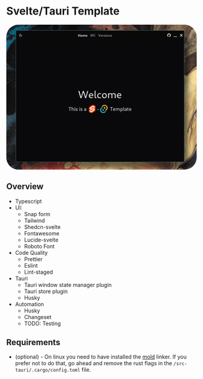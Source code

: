 # Svelte/Tauri Template

<div align="center">
  <img src="https://raw.githubusercontent.com/Fractal-Tess/Svelte-Tauri/dev/.github/app.jpeg" width="580" style="border-radius:2rem"/>
</div>

## Overview

- Typescript
- UI:
  - Snap form
  - Tailwind
  - Shedcn-svelte
  - Fontawesome
  - Lucide-svelte
  - Roboto Font
- Code Quality
  - Prettier
  - Eslint
  - Lint-staged
- Tauri
  - Tauri window state manager plugin
  - Tauri store plugin
  - Husky
- Automation
  - Husky
  - Changeset
  - TODO: Testing

## Requirements

- (optional) - On linux you need to have installed the [mold](https://github.com/rui314/mold) linker. If you prefer not to do that, go ahead and remove the rust flags in the `/src-tauri/.cargo/config.toml` file.
